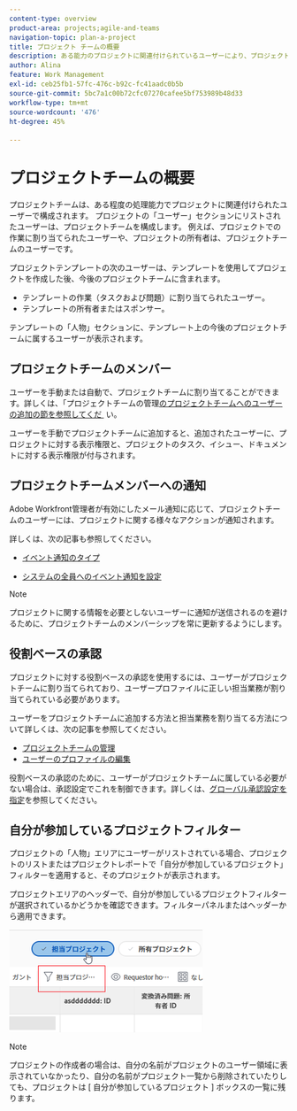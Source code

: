 ```yaml
---
content-type: overview
product-area: projects;agile-and-teams
navigation-topic: plan-a-project
title: プロジェクト チームの概要
description: ある能力のプロジェクトに関連付けられているユーザーにより、プロジェクトチームが構成されます。プロジェクトまたはテンプレートの人物エリアにリストされるユーザーは、プロジェクトチームを構成するユーザーです。
author: Alina
feature: Work Management
exl-id: ceb25fb1-57fc-476c-b92c-fc41aadc0b5b
source-git-commit: 5bc7a1c00b72cfc07270cafee5bf753989b48d33
workflow-type: tm+mt
source-wordcount: '476'
ht-degree: 45%

---
```


# プロジェクトチームの概要

<!-- Audited: 6/2025 -->

プロジェクトチームは、ある程度の処理能力でプロジェクトに関連付けられたユーザーで構成されます。 プロジェクトの「ユーザー」セクションにリストされたユーザーは、プロジェクトチームを構成します。 例えば、プロジェクトでの作業に割り当てられたユーザーや、プロジェクトの所有者は、プロジェクトチームのユーザーです。

プロジェクトテンプレートの次のユーザーは、テンプレートを使用してプロジェクトを作成した後、今後のプロジェクトチームに含まれます。

* テンプレートの作業（タスクおよび問題）に割り当てられたユーザー。
* テンプレートの所有者またはスポンサー。

テンプレートの「人物」セクションに、テンプレート上の今後のプロジェクトチームに属するユーザーが表示されます。

## プロジェクトチームのメンバー

ユーザーを手動または自動で、プロジェクトチームに割り当てることができます。詳しくは、「プロジェクトチームの管理 [&#x200B; のプロジェクトチームへのユーザーの追加の節を参照してくだ &#x200B;](../../../manage-work/projects/planning-a-project/manage-project-team.md) い。

ユーザーを手動でプロジェクトチームに追加すると、追加されたユーザーに、プロジェクトに対する表示権限と、プロジェクトのタスク、イシュー、ドキュメントに対する表示権限が付与されます。

## プロジェクトチームメンバーへの通知

Adobe Workfront管理者が有効にしたメール通知に応じて、プロジェクトチームのユーザーには、プロジェクトに関する様々なアクションが通知されます。

詳しくは、次の記事も参照してください。

* [イベント通知のタイプ](/help/quicksilver/administration-and-setup/manage-workfront/emails/event-notifications-available-in-wf.md)

* [システムの全員へのイベント通知を設定](../../../administration-and-setup/manage-workfront/emails/configure-event-notifications-for-everyone-in-the-system.md)

>[!NOTE]
>
>プロジェクトに関する情報を必要としないユーザーに通知が送信されるのを避けるために、プロジェクトチームのメンバーシップを常に更新するようにします。

## 役割ベースの承認

プロジェクトに対する役割ベースの承認を使用するには、ユーザーがプロジェクトチームに割り当てられており、ユーザープロファイルに正しい担当業務が割り当てられている必要があります。

ユーザーをプロジェクトチームに追加する方法と担当業務を割り当てる方法について詳しくは、次の記事を参照してください。

* [プロジェクトチームの管理](../../../manage-work/projects/planning-a-project/manage-project-team.md)
* [ユーザーのプロファイルの編集](../../../administration-and-setup/add-users/create-and-manage-users/edit-a-users-profile.md)

役割ベースの承認のために、ユーザーがプロジェクトチームに属している必要がない場合は、承認設定でこれを制御できます。詳しくは、[グローバル承認設定を指定](../../../administration-and-setup/customize-workfront/configure-approval-milestone-processes/establish-approval-settings.md)を参照してください。

## 自分が参加しているプロジェクトフィルター

プロジェクトの「人物」エリアにユーザーがリストされている場合、プロジェクトのリストまたはプロジェクトレポートで「自分が参加しているプロジェクト」フィルターを適用すると、そのプロジェクトが表示されます。

プロジェクトエリアのヘッダーで、自分が参加しているプロジェクトフィルターが選択されているかどうかを確認できます。フィルターパネルまたはヘッダーから適用できます。

![](assets/nwe-project-list-buttons-350x187.png)

>[!NOTE]
>
>プロジェクトの作成者の場合は、自分の名前がプロジェクトのユーザー領域に表示されていなかったり、自分の名前がプロジェクト一覧から削除されていたりしても、プロジェクトは [ 自分が参加しているプロジェクト ] ボックスの一覧に残ります。
